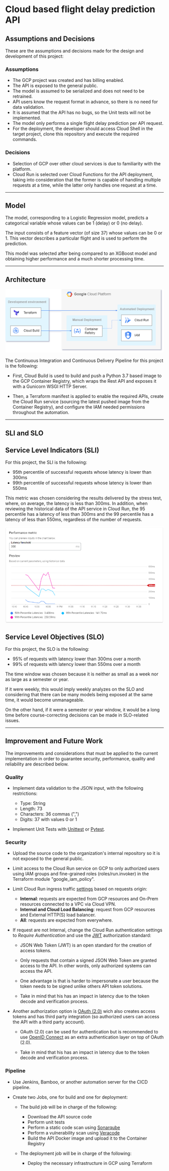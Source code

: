 # Cloud based flight delay prediction API

## Assumptions and Decisions

These are the assumptions and decisions made for the design and development of this project:

### Assumptions

- The GCP project was created and has billing enabled.
- The API is exposed to the general public.
- The model is assumed to be serialized and does not need to be retrained.
- API users know the request format in advance, so there is no need for data validation.
- It is assumed that the API has no bugs, so the Unit tests will not be implemented.
- The model only performs a single flight delay prediction per API request.
- For the deployment, the developer should access Cloud Shell in the target project, clone this repository and execute the required commands.

### Decisions

- Selection of GCP over other cloud services is due to familiarity with the platform.
- Cloud Run is selected over Cloud Functions for the API deployment, taking into consideration that the former is capable of handling multiple requests at a time, while the latter only handles one request at a time.

---

## Model

The model, corresponding to a Logistic Regression model, predicts a categorical variable whose values can be 1 (delay) or 0 (no delay).

The input consists of a feature vector (of size 37) whose values can be 0 or 1. This vector describes a particular flight and is used to perform the prediction.

This model was selected after being compared to an XGBoost model and obtaining higher performance and a much shorter processing time.

---

## Architecture

![Architecture diagram](/media/architecture.png)

The Continuous Integration and Continuous Delivery Pipeline for this project is the following:

- First, Cloud Build is used to build and push a Python 3.7 based image to the GCP Container Registry, which wraps the Rest API and exposes it with a Gunicorn WSGI HTTP Server.

- Then, a Terraform manifest is applied to enable the required APIs, create the Cloud Run service (sourcing the latest pushed image from the Container Registry), and configure the IAM needed permissions throughout the automation.

---

## SLI and SLO 

## Service Level Indicators (SLI)

For this project, the SLI is the following:

- 95th percentile of successful requests whose latency is lower than 300ms
- 99th percentile of successful requests whose latency is lower than 550ms

This metric was chosen considering the results delivered by the stress test, where, on average, the latency is less than 300ms. In addition, when reviewing the historical data of the API service in Cloud Run, the 95 percentile has a latency of less than 300ms and the 99 percentile has a latency of less than 550ms, regardless of the number of requests. 

![cloudRun](/media/cloud_run.png)

## Service Level Objectives (SLO)

For this project, the SLO is the following:

- 95% of requests with latency lower than 300ms over a month
- 99% of requests with latency lower than 550ms over a month

The time window was chosen because it is neither as small as a week nor as large as a semester or year.

If it were weekly, this would imply weekly analyzes on the SLO and considering that there can be many models being exposed at the same time, it would become unmanageable.

On the other hand, if it were a semester or year window, it would be a long time before course-correcting decisions can be made in SLO-related issues.

---

## Improvement and Future Work

The improvements and considerations that must be applied to the current implementation in order to guarantee security, performance, quality and reliability are described below.

### Quality

- Implement data validation to the JSON input, with the following restrictions:
    - Type: String
    - Length: 73
    - Characters: 36 commas (",")
    - Digits: 37 with values 0 or 1

- Implement Unit Tests with [Unittest](https://docs.python.org/3/library/unittest.html) or [Pytest](https://docs.pytest.org/en/7.1.x/).

### Security

- Upload the source code to the organization's internal repository so it is not exposed to the general public.

- Limit access to the Cloud Run service on GCP to only authorized users using IAM groups and fine-grained roles (roles/run.invoker) in the Terraform module "google_iam_policy".

- Limit Cloud Run ingress traffic [settings](https://cloud.google.com/run/docs/securing/ingress) based on requests origin:

    - **Internal**: requests are expected from GCP resources and On-Prem resources connected to a VPC via Cloud VPN.
    - **Internal and Cloud Load Balancing**: request from GCP resources and External HTTP(S) load balancer.
    - **All**: requests are expected from everywhere.

- If request are not Internal, change the Cloud Run authentication settings to *Require Authentication* and use the [JWT](https://jwt.io/introduction) authorization standard:

    - JSON Web Token (JWT) is an open standard for the creation of access tokens.
    
    - Only requests that contain a signed JSON Web Token are granted access to the API. In other words, only authorized systems can access the API.

    - One advantage is that is harder to impersonate a user because the token needs to be signed unlike others API token solutions.

    - Take in mind that his has an impact in latency due to the token decode and verification process.

- Another authorization option is [OAuth (2.0)](https://auth0.com) wich also creates access tokens and has third party integration (so authorized users can access the API with a third party account).
    
    - OAuth (2.0) can be used for authentication but is recommended to use [OpenID Connect](https://openid.net/connect/) as an extra authentication layer on top of OAuth (2.0).

    - Take in mind that his has an impact in latency due to the token decode and verification process.

### Pipeline

- Use Jenkins, Bamboo, or another automation server for the CICD pipeline.

- Create two Jobs, one for build and one for deployment:

    - The build job will be in charge of the following:

        - Download the API source code
        - Perform unit tests
        - Perform a static code scan using [Sonarqube](https://docs.sonarqube.org/latest/)
        - Perform a vulnerability scan using [Veracode](https://www.veracode.com)
        - Build the API Docker image and upload it to the Container Registry

    - The deployment job will be in charge of the following:

        - Deploy the necessary infrastructure in GCP using Terraform